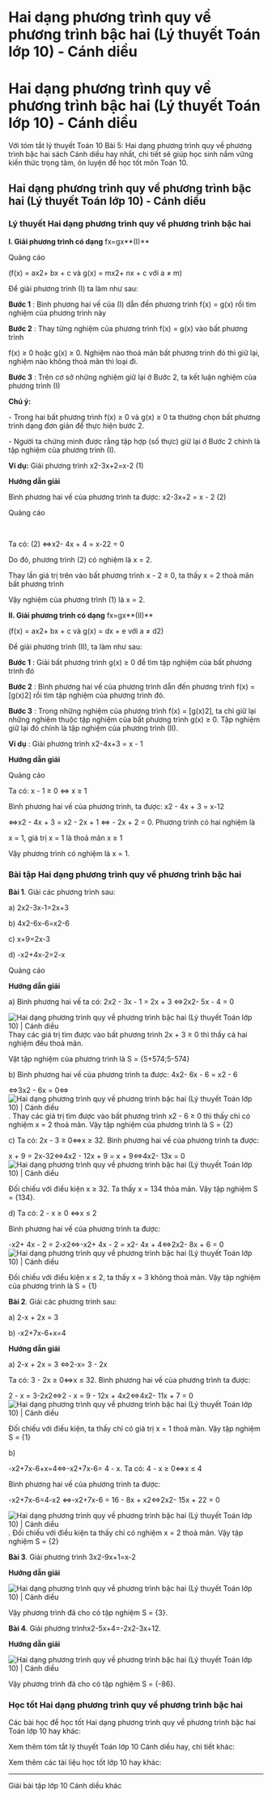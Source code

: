 # Hai dạng phương trình quy về phương trình bậc hai (Lý thuyết Toán lớp 10) - Cánh diều

# Hai dạng phương trình quy về phương trình bậc hai (Lý thuyết Toán lớp 10) - Cánh diều

Với tóm tắt lý thuyết Toán 10 Bài 5: Hai dạng phương trình quy về phương trình bậc hai sách Cánh diều hay nhất, chi tiết sẽ giúp học sinh nắm vững kiến thức trọng tâm, ôn luyện để học tốt môn Toán 10.

## Hai dạng phương trình quy về phương trình bậc hai (Lý thuyết Toán lớp 10) - Cánh diều

### **Lý thuyết Hai dạng phương trình quy về phương trình bậc hai**

**I. Giải phương trình có dạng** fx=gx**(I)**

Quảng cáo

(f(x) = ax2\+ bx + c và g(x) = mx2\+ nx + c với a ≠ m)

Để giải phương trình (I) ta làm như sau:

**Bước 1** : Bình phương hai vế của (I) dẫn đến phương trình f(x) = g(x) rồi tìm nghiệm của phương trình này

**Bước 2** : Thay từng nghiệm của phương trình f(x) = g(x) vào bất phương trình 

f(x) ≥ 0 hoặc g(x) ≥ 0. Nghiệm nào thoả mãn bất phương trình đó thì giữ lại, nghiệm nào không thoả mãn thì loại đi.

**Bước 3** : Trên cơ sở những nghiệm giữ lại ở Bước 2, ta kết luận nghiệm của phương trình (I)

**Chú ý:**

\- Trong hai bất phương trình f(x) ≥ 0 và g(x) ≥ 0 ta thường chọn bất phương trình dạng đơn giản để thực hiện bước 2.

\- Người ta chứng minh được rằng tập hợp (số thực) giữ lại ở Bước 2 chính là tập nghiệm của phương trình (I).

**Ví dụ:** Giải phương trình x2-3x+2=x-2 (1)

**Hướng dẫn giải**

Bình phương hai vế của phương trình ta được: x2-3x+2 = x - 2 (2)

Quảng cáo

﻿

Ta có: (2) ⇔x2\- 4x + 4 = x-22 = 0

Do đó, phương trình (2) có nghiệm là x = 2.

Thay lần giá trị trên vào bất phương trình x - 2 ≥ 0, ta thấy x = 2 thoả mãn bất phương trình

Vậy nghiệm của phương trình (1) là x = 2.

**II. Giải phương trình có dạng** fx=gx**(II)**

(f(x) = ax2\+ bx + c và g(x) = dx + e với a ≠ d2)

Để giải phương trình (II), ta làm như sau:

**Bước 1** : Giải bất phương trình g(x) ≥ 0 để tìm tập nghiệm của bất phương trình đó

**Bước 2** : Bình phương hai vế của phương trình dẫn đến phương trình f(x) = [g(x)2] rồi tìm tập nghiệm của phương trình đó.

**Bước 3** : Trong những nghiệm của phương trình f(x) = [g(x)2], ta chỉ giữ lại những nghiệm thuộc tập nghiệm của bất phương trình g(x) ≥ 0. Tập nghiệm giữ lại đó chính là tập nghiệm của phương trình (II).

**Ví dụ** : Giải phương trình x2-4x+3 = x - 1

**Hướng dẫn giải**

Quảng cáo

Ta có: x - 1 ≥ 0 ⇔ x ≥ 1

Bình phương hai vế của phương trình, ta được: x2 \- 4x + 3 = x-12

⇔x2 \- 4x + 3 = x2 \- 2x + 1 ⇔ \- 2x + 2 = 0. Phương trình có hai nghiệm là 

x = 1, giá trị x = 1 là thoả mãn x ≥ 1

Vậy phương trình có nghiệm là x = 1.

### **Bài tập Hai dạng phương trình quy về phương trình bậc hai**

**Bài 1**. Giải các phương trình sau:

a) 2x2-3x-1=2x+3

b) 4x2-6x-6=x2-6

c) x+9=2x-3

d) -x2+4x-2=2-x

Quảng cáo

**Hướng dẫn giải**

a) Bình phương hai vế ta có: 2x2 \- 3x - 1 = 2x + 3 ⇔2x2\- 5x - 4 = 0

![Hai dạng phương trình quy về phương trình bậc hai \(Lý thuyết Toán lớp 10\) | Cánh diều](https://vietjack.com/toan-10-cd/images/ly-thuyet-bai-5-hai-dang-phuong-trinh-quy-ve-phuong-trinh-bac-hai.PNG) Thay các giá trị tìm được vào bất phương trình 2x + 3 ≥ 0 thì thấy cả hai nghiệm đều thoả mãn.

Vật tập nghiệm của phương trình là S = {5+574;5-574}

b) Bình phương hai vế của phương trình ta được: 4x2\- 6x - 6 = x2 \- 6

⇔3x2 \- 6x = 0⇔ ![Hai dạng phương trình quy về phương trình bậc hai \(Lý thuyết Toán lớp 10\) | Cánh diều](https://vietjack.com/toan-10-cd/images/ly-thuyet-bai-5-hai-dang-phuong-trinh-quy-ve-phuong-trinh-bac-hai-1.PNG). Thay các giá trị tìm được vào bất phương trình x2 \- 6 ≥ 0 thì thấy chỉ có nghiệm x = 2 thoả mãn. Vậy tập nghiệm của phương trình là S = {2}

c) Ta có: 2x - 3 ≥ 0⇔x ≥ 32. Bình phương hai vế của phương trình ta được:

x + 9 = 2x-32⇔4x2 \- 12x + 9 = x + 9⇔4x2\- 13x = 0 ![Hai dạng phương trình quy về phương trình bậc hai \(Lý thuyết Toán lớp 10\) | Cánh diều](https://vietjack.com/toan-10-cd/images/ly-thuyet-bai-5-hai-dang-phuong-trinh-quy-ve-phuong-trinh-bac-hai-2.PNG)

Đối chiếu với điều kiện x ≥ 32. Ta thấy x = 134 thỏa mãn. Vậy tập nghiệm S = {134}.

d) Ta có: 2 - x ≥ 0 ⇔x ≤ 2

Bình phương hai vế của phương trình ta được:

-x2\+ 4x - 2 = 2-x2⇔-x2\+ 4x - 2 = x2\- 4x + 4⇔2x2\- 8x + 6 = 0 ![Hai dạng phương trình quy về phương trình bậc hai \(Lý thuyết Toán lớp 10\) | Cánh diều](https://vietjack.com/toan-10-cd/images/ly-thuyet-bai-5-hai-dang-phuong-trinh-quy-ve-phuong-trinh-bac-hai-3.PNG)

Đối chiếu với điều kiện x ≤ 2, ta thấy x = 3 không thoả mãn. Vậy tập nghiệm của phương trình là S = {1}

**Bài 2**. Giải các phương trình sau:

a) 2-x \+ 2x = 3

b) -x2+7x-6+x=4

**Hướng dẫn giải**

a) 2-x \+ 2x = 3 ⇔2-x= 3 - 2x

Ta có: 3 - 2x ≥ 0⇔x ≤ 32. Bình phương hai vế của phương trình ta được:

2 - x = 3-2x2⇔2 - x = 9 - 12x + 4x2⇔4x2\- 11x + 7 = 0 ![Hai dạng phương trình quy về phương trình bậc hai \(Lý thuyết Toán lớp 10\) | Cánh diều](https://vietjack.com/toan-10-cd/images/ly-thuyet-bai-5-hai-dang-phuong-trinh-quy-ve-phuong-trinh-bac-hai-4.PNG)

Đối chiếu với điều kiện, ta thấy chỉ có giá trị x = 1 thoả mãn. Vậy tập nghiệm S = {1}

b)

-x2+7x-6+x=4⇔-x2+7x-6= 4 - x. Ta có: 4 - x ≥ 0⇔x ≤ 4

Bình phương hai vế của phương trình ta được:

-x2+7x-6=4-x2 ⇔-x2+7x-6 = 16 - 8x + x2⇔2x2\- 15x + 22 = 0

![Hai dạng phương trình quy về phương trình bậc hai \(Lý thuyết Toán lớp 10\) | Cánh diều](https://vietjack.com/toan-10-cd/images/ly-thuyet-bai-5-hai-dang-phuong-trinh-quy-ve-phuong-trinh-bac-hai-5.PNG). Đối chiếu với điều kiện ta thấy chỉ có nghiệm x = 2 thoả mãn. Vậy tập nghiệm S = {2}

**Bài 3**. Giải phương trình 3x2-9x+1=x-2

**Hướng dẫn giải**

![Hai dạng phương trình quy về phương trình bậc hai \(Lý thuyết Toán lớp 10\) | Cánh diều](https://vietjack.com/toan-10-cd/images/ly-thuyet-bai-5-hai-dang-phuong-trinh-quy-ve-phuong-trinh-bac-hai-6.PNG)

Vậy phương trình đã cho có tập nghiệm S = {3}.

**Bài 4**. Giải phương trìnhx2-5x+4=-2x2-3x+12. 

**Hướng dẫn giải**

![Hai dạng phương trình quy về phương trình bậc hai \(Lý thuyết Toán lớp 10\) | Cánh diều](https://vietjack.com/toan-10-cd/images/ly-thuyet-bai-5-hai-dang-phuong-trinh-quy-ve-phuong-trinh-bac-hai-7.PNG)

Vậy phương trình đã cho có tập nghiệm S = {-86}.

### **Học tốt Hai dạng phương trình quy về phương trình bậc hai**

Các bài học để học tốt Hai dạng phương trình quy về phương trình bậc hai Toán lớp 10 hay khác:

Xem thêm tóm tắt lý thuyết Toán lớp 10 Cánh diều hay, chi tiết khác:

Xem thêm các tài liệu học tốt lớp 10 hay khác:

* * *

Giải bài tập lớp 10 Cánh diều khác
